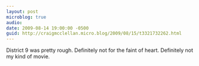 ```yaml
---
layout: post
microblog: true
audio: 
date: 2009-08-14 19:00:00 -0500
guid: http://craigmcclellan.micro.blog/2009/08/15/t3321732262.html
---
```

District 9 was pretty rough.  Definitely not for the faint of heart.  Definitely not my kind of movie.

